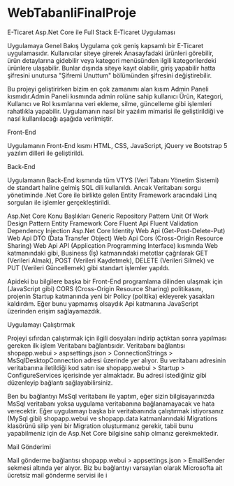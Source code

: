 # WebTabanliFinalProje
 E-Ticaret
 Asp.Net Core ile Full Stack E-Ticaret Uygulaması

Uygulamaya Genel Bakış Uygulama çok geniş kapsamlı bir E-Ticaret uygulamasıdır. Kullanıcılar siteye girerek Anasayfadaki ürünleri görebilir, ürün detaylarına gidebilir veya kategori menüsünden ilgili kategorilerdeki ürünlere ulaşabilir. Bunlar dışında siteye kayıt olabilir, giriş yapabilir hatta şifresini unutursa "Şifremi Unuttum" bölümünden şifresini değiştirebilir.

Bu projeyi geliştirirken bizim en çok zamanımı alan kısım Admin Paneli kısmıdır.Admin Paneli kısmında admin rolüne sahip kullanıcı Ürün, Kategori, Kullanıcı ve Rol kısımlarına veri ekleme, silme, güncelleme gibi işlemleri rahatlıkla yapabilir. Uygulamanın nasıl bir yazılım mimarisi ile geliştirildiği ve nasıl kullanılacağı aşağıda verilmiştir.

Front-End

Uygulamanın Front-End kısmı HTML, CSS, JavaScript, jQuery ve Bootstrap 5 yazılım dilleri ile geliştirildi.

Back-End

Uygulamanın Back-End kısmında tüm VTYS (Veri Tabanı Yönetim Sistemi) de standart haline gelmiş SQL dili kullanıldı. Ancak Veritabanı sorgu yönetiminde .Net Core ile birlikte gelen Entity Framework aracındaki Linq sorguları ile işlemler gerçekleştirildi.

Asp.Net Core Konu Başlıkları Generic Repository Pattern Unit Of Work Design Pattern Entity Framework Core Fluent Api Fluent Validation Dependency Injection Asp.Net Core Identity Web Api (Get-Post-Delete-Put) Web Api DTO (Data Transfer Object) Web Api Cors (Cross-Origin Resource Sharing) Web Api API (Application Programming Interface) kısmında Web katmanındaki gibi, Business (İş) katmanındaki metotlar çağrılarak GET (Verileri Almak), POST (Verileri Kaydetmek), DELETE (Verileri Silmek) ve PUT (Verileri Güncellemek) gibi standart işlemler yapıldı.

Apideki bu bilgilere başka bir Front-End programlama dilinden ulaşmak için (JavaScript gibi) CORS (Cross-Origin Resource Sharing) politikasını, projenin Startup katmanında yeni bir Policy (politika) ekleyerek yasakları kaldırdım. Eğer bunu yapmamış olsaydık Api katmanına JavaScript üzerinden erişim sağlayamazdık.

Uygulamayı Çalıştırmak

Projeyi sıfırdan çalıştırmak için ilgili dosyaları indirip açtıktan sonra yapılması gereken ilk işlem Veritabanı bağlantısıdır. Veritabanı bağlantısı shopapp.webui > aspsettings.json > ConnectionStrings > MsSqlDesktopConnection adresi üzerinde yer alıyor. Bu veritabanı adresinin veritabanına iletildiği kod satırı ise shopapp.webui > Startup > ConfigureServices içerisinde yer almaktadır. Bu adresi istediğiniz gibi düzenleyip bağlantı sağlayabilirsiniz.

Ben bu bağlantıyı MsSql veritabanı ile yaptım, eğer sizin bilgisayarınızda MsSql veritabanı yoksa uygulama veritabanına bağlanamayacak ve hata verecektir. Eğer uygulamayı başka bir veritabanında çalıştırmak istiyorsanız (MySql gibi) shopapp.webui ve shopapp.data katmanlarındaki Migrations klasörünü silip yeni bir Migration oluşturmanız gerekir, tabii bunu yapabilmeniz için de Asp.Net Core bilgisine sahip olmanız gerekmektedir.

Mail Gönderimi

Mail gönderme bağlantısı shopapp.webui > appsettings.json > EmailSender sekmesi altında yer alıyor. Biz bu bağlantıyı varsayılan olarak Microsofta ait ücretsiz mail gönderme servisi ile i
